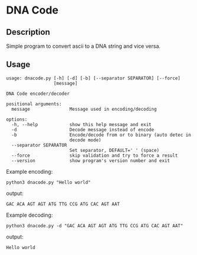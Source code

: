 # DNA Code

## Description
Simple program to convert ascii to a DNA string and vice versa.

## Usage
```
usage: dnacode.py [-h] [-d] [-b] [--separator SEPARATOR] [--force]
                  [message]

DNA Code encoder/decoder

positional arguments:
  message               Message used in encoding/decoding

options:
  -h, --help            show this help message and exit
  -d                    Decode message instead of encode
  -b                    Encode/decode from or to binary (auto detec in
                        decode mode)
  --separator SEPARATOR
                        Set separator, DEFAULT=' ' (space)
  --force               skip validation and try to force a result
  --version             show program's version number and exit
```

Example encoding:

`python3 dnacode.py "Hello world"`

output:

`GAC ACA AGT AGT ATG TTG CCG ATG CAC AGT AAT`


Example decoding:

`python3 dnacode.py -d "GAC ACA AGT AGT ATG TTG CCG ATG CAC AGT AAT"`

output:

`Hello world`
